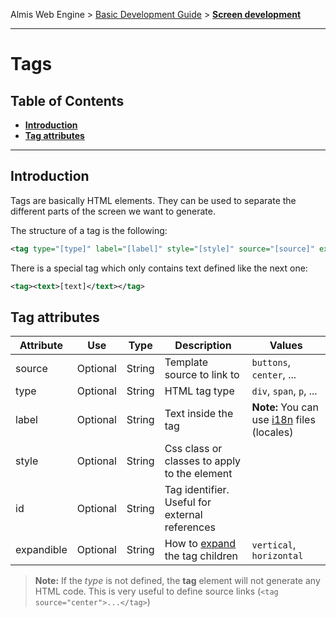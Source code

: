 Almis Web Engine > [Basic Development Guide](basic-developer-guide.md) > **[Screen development](basic-screen-development.md)**

---

# **Tags**

## Table of Contents

* **[Introduction](#introduction)**
* **[Tag attributes](#tag-attributes)**

---

## Introduction

Tags are basically HTML elements. They can be used to separate the different parts of the screen we want to generate.

The structure of a tag is the following:

```xml
<tag type="[type]" label="[label]" style="[style]" source="[source]" expandible="[expand-direction]">...</tag>
```

There is a special tag which only contains text defined like the next one:

```xml
<tag><text>[text]</text></tag>
```

## Tag attributes

| Attribute     | Use          | Type    | Description                   |   Values                                    |
| ------------- | ------------ | ------- | ----------------------------- |---------------------------------------------|
| source        | Optional     | String  | Template source to link to    | `buttons`, `center`, ...                    |
| type          | Optional     | String  | HTML tag type                 | `div`, `span`, `p`, ...                     |
| label         | Optional     | String  | Text inside the tag           | **Note:** You can use [i18n](i18n-internationalization.md) files (locales)   |
| style         | Optional     | String | Css class or classes to apply to the element |  |
| id            | Optional     | String | Tag identifier. Useful for external references |                                      |
| expandible    | Optional     | String | How to [expand](layout.md) the tag children | `vertical`, `horizontal` |

> **Note:** If the *type* is not defined, the **tag** element will not generate any HTML code. This is very useful to define source links (`<tag source="center">...</tag>`)

